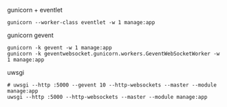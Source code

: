 gunicorn + eventlet 

    gunicorn --worker-class eventlet -w 1 manage:app

gunicorn gevent

    gunicorn -k gevent -w 1 manage:app
    gunicorn -k geventwebsocket.gunicorn.workers.GeventWebSocketWorker -w 1 manage:app 

uwsgi

    # uwsgi --http :5000 --gevent 10 --http-websockets --master --module manage:app
    uwsgi --http :5000 --http-websockets --master --module manage:app